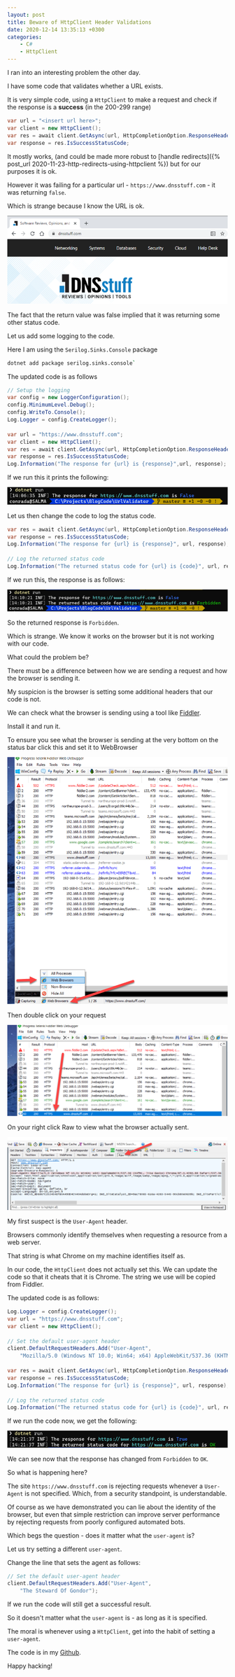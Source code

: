 ```yaml
---
layout: post
title: Beware of HttpClient Header Validations
date: 2020-12-14 13:35:13 +0300
categories:
    - C#
    - HttpClient
---
```

I ran into an interesting problem the other day.

I have some code that validates whether a URL exists.

It is very simple code, using a `HttpClient` to make a request and check if the response is a **success** (in the 200-299 range)

```csharp
var url = "<insert url here>";
var client = new HttpClient();
var res = await client.GetAsync(url, HttpCompletionOption.ResponseHeadersRead);
var response = res.IsSuccessStatusCode;
```

It mostly works, (and could be made more robust to [handle redirects]({% post_url 2020-11-23-http-redirects-using-httpclient %}) but for our purposes it is ok.

However it was failing for a particular url - `https://www.dnsstuff.com` - it was returning `false`.

Which is strange because I know the URL is ok.

![](../images/2020/12/DNSStuff.png)

The fact that the return value was false implied that it was returning some other status code.

Let us add some logging to the code.

Here I am using the `Serilog.Sinks.Console` package

```bash
dotnet add package serilog.sinks.console`
```

The updated code is as follows

```csharp
// Setup the logging
var config = new LoggerConfiguration();
config.MinimumLevel.Debug();
config.WriteTo.Console();
Log.Logger = config.CreateLogger();

var url = "https://www.dnsstuff.com";
var client = new HttpClient();
var res = await client.GetAsync(url, HttpCompletionOption.ResponseHeadersRead);
var response = res.IsSuccessStatusCode;
Log.Information("The response for {url} is {response}",url, response);
```

If we run this it prints the following:

![](../images/2020/12/Initial%20Response.png)

Let us then change the code to log the status code.

```csharp
var res = await client.GetAsync(url, HttpCompletionOption.ResponseHeadersRead);
var response = res.IsSuccessStatusCode;
Log.Information("The response for {url} is {response}", url, response);

// Log the returned status code
Log.Information("The returned status code for {url} is {code}", url, res.StatusCode);
```

If we run this, the response is as follows:

![](../images/2020/12/SecondResponse.png)

So the returned response is `Forbidden`.

Which is strange. We know it works on the browser but it is not working with our code.

What could the problem be?

There must be a difference between how we are sending a request and how the browser is sending it.

My suspicion is the browser is setting some additional headers that our code is not.

We can check what the browser is sending using a tool like [Fiddler](https://www.telerik.com/fiddler).

Install it and run it.

To ensure you see what the browser is sending at the very bottom on the status bar click this and set it to WebBrowser

![](../images/2020/12/Fiddler.png)

Then double click on your request

![](../images/2020/12/ViewREquest.png)

On your right click Raw to view what the browser actually sent.

![](../images/2020/12/Traffic.png)

My first suspect is the `User-Agent` header.

Browsers commonly identify themselves when requesting a resource from a web server.

That string is what Chrome on my machine identifies itself as.

In our code, the `HttpClient` does not actually set this. We can update the code so that it cheats that it is Chrome. The string we use will be copied from Fiddler.

The updated code is as follows:

```csharp
Log.Logger = config.CreateLogger();
var url = "https://www.dnsstuff.com";
var client = new HttpClient();

// Set the default user-agent header
client.DefaultRequestHeaders.Add("User-Agent",
    "Mozilla/5.0 (Windows NT 10.0; Win64; x64) AppleWebKit/537.36 (KHTML, like Gecko) Chrome/87.0.4280.88 Safari/537.36");

var res = await client.GetAsync(url, HttpCompletionOption.ResponseHeadersRead);
var response = res.IsSuccessStatusCode;
Log.Information("The response for {url} is {response}", url, response);

// Log the returned status code
Log.Information("The returned status code for {url} is {code}", url, res.StatusCode);
```

If we run the code now, we get the following:

![](../images/2020/12/FinalResponse.png)

We can see now that the response has changed from `Forbidden` to `OK`.

So what is happening here?

The site `https://www.dnsstuff.com` is rejecting requests whenever a `User-Agent` is not specified. Which, from a security standpoint, is understandable.

Of course as we have demonstrated you can lie about the identity of the browser, but even that simple restriction can improve server performance by rejecting requests from poorly configured automated bots.

Which begs the question - does it matter what the `user-agent` is?

Let us try setting a different `user-agent`.

Change the line that sets the agent as follows:

```csharp
// Set the default user-agent header
client.DefaultRequestHeaders.Add("User-Agent",
    "The Steward Of Gondor");
```
If we run the code will still get a successful result.

So it doesn't matter what the `user-agent` is - as long as it is specified.

The moral is whenever using a `HttpClient`, get into the habit of setting a `user-agent`.

The code is in my [Github](https://github.com/conradakunga/BlogCode/tree/master/2020-12-14%20-%20URL%20Validation).

Happy hacking!